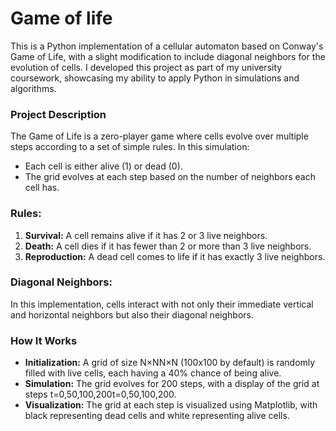 # Game of life

This is a Python implementation of a cellular automaton based on Conway's Game of Life, with a slight modification to include diagonal neighbors for the evolution of cells. I developed this project as part of my university coursework, showcasing my ability to apply Python in simulations and algorithms. 

### Project Description

The Game of Life is a zero-player game where cells evolve over multiple steps according to a set of simple rules. In this simulation:

- Each cell is either alive (1) or dead (0).
- The grid evolves at each step based on the number of neighbors each cell has.

### Rules:

1. **Survival:** A cell remains alive if it has 2 or 3 live neighbors.
2. **Death:** A cell dies if it has fewer than 2 or more than 3 live neighbors.
3. **Reproduction:** A dead cell comes to life if it has exactly 3 live neighbors.

### Diagonal Neighbors:

In this implementation, cells interact with not only their immediate vertical and horizontal neighbors but also their diagonal neighbors.

### How It Works

- **Initialization:** A grid of size N×NN×N (100x100 by default) is randomly filled with live cells, each having a 40% chance of being alive.
- **Simulation:** The grid evolves for 200 steps, with a display of the grid at steps t=0,50,100,200t=0,50,100,200.
- **Visualization:** The grid at each step is visualized using Matplotlib, with black representing dead cells and white representing alive cells.
